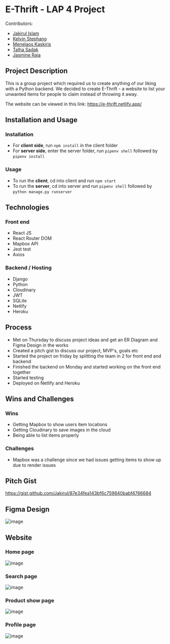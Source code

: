 # E-Thrift - LAP 4 Project
Contributors:
- [Jakirul Islam](https://github.com/Jakirul)
- [Kelvin Stephano](https://github.com/kstephano)
- [Menelaos Kaskiris](https://github.com/mkaskiris)
- [Talha Sadak](https://github.com/Talhalalala)
- [Jasmine Raja](https://github.com/rjasmine29)

## Project Description
This is a group project which required us to create anything of our liking with a Python backend. We decided to create E-Thrift - a website to list your unwanted items for people to claim instead of throwing it away.

The website can be viewed in this link: https://e-thrift.netlify.app/

## Installation and Usage
### Installation
- For **client side**, run `npm install` in the client folder
- For **server side**, enter the server folder, run `pipenv shell` followed by `pipenv install`

### Usage
- To run the **client**, cd into client and run `npm start`
- To run the **server**, cd into server and run `pipenv shell` followed by `python manage.py runserver`

## Technologies
### Front end
- React JS
- React Router DOM
- Mapbox API
- Jest test
- Axios

### Backend / Hosting
- Django
- Python
- Cloudinary
- JWT
- SQLite
- Netlify
- Heroku

## Process
- Met on Thursday to discuss project ideas and get an ER Diagram and Figma Design in the works
- Created a pitch gist to discuss our project, MVP's, goals etc
- Started the project on friday by splitting the team in 2 for front end and backend
- Finished the backend on Monday and started working on the front end together
- Started testing
- Deployed on Netlify and Heroku

## Wins and Challenges
### Wins
- Getting Mapbox to show users item locations
- Getting Cloudinary to save images in the cloud
- Being able to list items properly

### Challenges
- Mapbox was a challenge since we had issues getting items to show up due to render issues

## Pitch Gist
https://gist.github.com/Jakirul/87e34fea143bf6c759840babf4766684

## Figma Design
![image](https://user-images.githubusercontent.com/8548957/153509070-99671f51-d81e-4ddc-8e7a-ce4b33c2f285.png)

## Website

### Home page
![image](https://user-images.githubusercontent.com/8548957/153509277-e9123df7-e287-476c-b966-348bd8e9200e.png)

### Search page
![image](https://user-images.githubusercontent.com/8548957/153509350-c40a8cfd-a0e2-459a-927c-28777f315832.png)

### Product show page
![image](https://user-images.githubusercontent.com/8548957/153509458-fcc2d1c9-ac30-486c-9944-6ae46e07eee6.png)

### Profile page
![image](https://user-images.githubusercontent.com/8548957/153509408-b83cf8a4-a569-422a-b277-056aba0bf2ee.png)